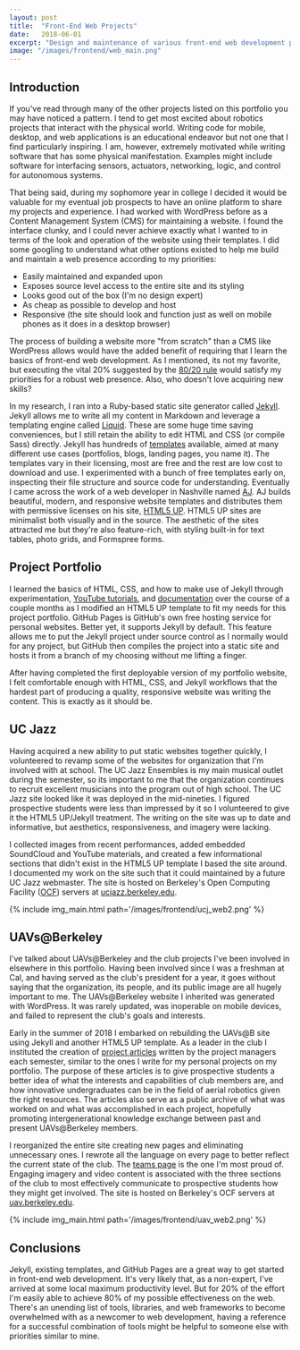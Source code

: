 ```yaml
---
layout: post
title:  "Front-End Web Projects"
date:   2018-06-01
excerpt: "Design and maintenance of various front-end web development projects."
image: "/images/frontend/web_main.png"
---
```


## Introduction

If you've read through many of the other projects listed on this portfolio you may have noticed a pattern. I tend to get most excited about robotics projects that interact with the physical world. Writing code for mobile, desktop, and web applications is an educational endeavor but not one that I find particularly inspiring. I am, however, extremely motivated while writing software that has some physical manifestation. Examples might include software for interfacing sensors, actuators, networking, logic, and control for autonomous systems.

That being said, during my sophomore year in college I decided it would be valuable for my eventual job prospects to have an online platform to share my projects and experience. I had worked with WordPress before as a Content Management System (CMS) for maintaining a website. I found the interface clunky, and I could never achieve exactly what I wanted to in terms of the look and operation of the website using their templates. I did some googling to understand what other options existed to help me build and maintain a web presence according to my priorities:
* Easily maintained and expanded upon
* Exposes source level access to the entire site and its styling
* Looks good out of the box (I'm no design expert)
* As cheap as possible to develop and host
* Responsive (the site should look and function just as well on mobile phones as it does in a desktop browser)

The process of building a website more "from scratch" than a CMS like WordPress allows would have the added benefit of requiring that I learn the basics of front-end web development. As I mentioned, its not my favorite, but executing the vital 20% suggested by the [80/20 rule](https://en.wikipedia.org/wiki/Pareto_principle) would satisfy my priorities for a robust web presence. Also, who doesn't love acquiring new skills?

In my research, I ran into a Ruby-based static site generator called [Jekyll](https://jekyllrb.com/). Jekyll allows me to write all my content in Markdown and leverage a templating engine called [Liquid](https://github.com/Shopify/liquid/wiki). These are some huge time saving conveniences, but I still retain the ability to edit HTML and CSS (or compile Sass) directly. Jekyll has hundreds of [templates](https://jekyllthemes.io/) available, aimed at many different use cases (portfolios, blogs, landing pages, you name it). The templates vary in their licensing, most are free and the rest are low cost to download and use. I experimented with a bunch of free templates early on, inspecting their file structure and source code for understanding. Eventually I came across the work of a web developer in Nashville named [AJ](https://aj.lkn.io/). AJ builds beautiful, modern, and responsive website templates and distributes them with permissive licenses on his site, [HTML5 UP](https://html5up.net/). HTML5 UP sites are minimalist both visually and in the source. The aesthetic of the sites attracted me but they're also feature-rich, with styling built-in for text tables, photo grids, and Formspree forms.

## Project Portfolio

I learned the basics of HTML, CSS, and how to make use of Jekyll through experimentation, [YouTube tutorials](https://www.youtube.com/watch?v=iWowJBRMtpc), and [documentation](https://jekyllrb.com/docs/) over the course of a couple months as I modified an HTML5 UP template to fit my needs for this project portfolio. GitHub Pages is GitHub's own free hosting service for personal websites. Better yet, it supports Jekyll by default. This feature allows me to put the Jekyll project under source control as I normally would for any project, but GitHub then compiles the project into a static site and hosts it from a branch of my choosing without me lifting a finger.

After having completed the first deployable version of my portfolio website, I felt comfortable enough with HTML, CSS, and Jekyll workflows that the hardest part of producing a quality, responsive website was writing the content. This is exactly as it should be.

## UC Jazz

Having acquired a new ability to put static websites together quickly, I volunteered to revamp some of the websites for organization that I'm involved with at school. The UC Jazz Ensembles is my main musical outlet during the semester, so its important to me that the organization continues to recruit excellent musicians into the program out of high school. The UC Jazz site looked like it was deployed in the mid-nineties. I figured prospective students were less than impressed by it so I volunteered to give it the HTML5 UP/Jekyll treatment. The writing on the site was up to date and informative, but aesthetics, responsiveness, and imagery were lacking.

I collected images from recent performances, added embedded SoundCloud and YouTube materials, and created a few informational sections that didn't exist in the HTML5 UP template I based the site around. I documented my work on the site such that it could maintained by a future UC Jazz webmaster. The site is hosted on Berkeley's Open Computing Facility ([OCF](https://www.ocf.berkeley.edu/)) servers at [ucjazz.berkeley.edu](https://ucjazz.berkeley.edu).

{% include img_main.html path='/images/frontend/ucj_web2.png' %}

## UAVs@Berkeley

I've talked about UAVs@Berkeley and the club projects I've been involved in elsewhere in this portfolio. Having been involved since I was a freshman at Cal, and having served as the club's president for a year, it goes without saying that the organization, its people, and its public image are all hugely important to me. The UAVs@Berkeley website I inherited was generated with WordPress. It was rarely updated, was inoperable on mobile devices, and failed to represent the club's goals and interests. 

Early in the summer of 2018 I embarked on rebuilding the UAVs@B site using Jekyll and another HTML5 UP template. As a leader in the club I instituted the creation of [project articles](https://uav.berkeley.edu/projects.html) written by the project managers each semester, similar to the ones I write for my personal projects on my portfolio. The purpose of these articles is to give prospective students a better idea of what the interests and capabilities of club members are, and how innovative undergraduates can be in the field of aerial robotics given the right resources. The articles also serve as a public archive of what was worked on and what was accomplished in each project, hopefully promoting intergenerational knowledge exchange between past and present UAVs@Berkeley members.

I reorganized the entire site creating new pages and eliminating unnecessary ones. I rewrote all the language on every page to better reflect the current state of the club. The [teams page](https://uav.berkeley.edu/teams.html) is the one I'm most proud of. Engaging imagery and video content is associated with the three sections of the club to most effectively communicate to prospective students how they might get involved. The site is hosted on Berkeley's OCF servers at [uav.berkeley.edu](https://uav.berkeley.edu/).

{% include img_main.html path='/images/frontend/uav_web2.png' %}

## Conclusions

Jekyll, existing templates, and GitHub Pages are a great way to get started in front-end web development. It's very likely that, as a non-expert, I've arrived at some local maximum productivity level. But for 20% of the effort I'm easily able to achieve 80% of my possible effectiveness on the web. There's an unending list of tools, libraries, and web frameworks to become overwhelmed with as a newcomer to web development, having a reference for a successful combination of tools might be helpful to someone else with priorities similar to mine.